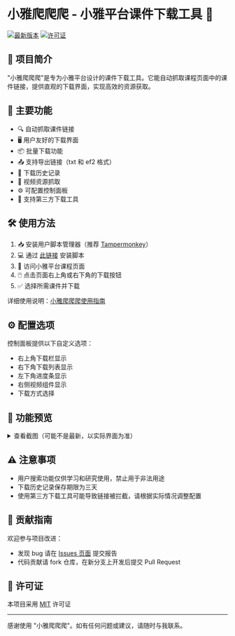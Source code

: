 # 小雅爬爬爬 - 小雅平台课件下载工具 🚀

[![最新版本](https://img.shields.io/github/v/release/zygame1314/XiaoyaDownloader)](https://github.com/zygame1314/XiaoyaDownloader/releases)
[![许可证](https://img.shields.io/github/license/zygame1314/XiaoyaDownloader)](LICENSE)

## 📌 项目简介

"小雅爬爬爬"是专为小雅平台设计的课件下载工具。它能自动抓取课程页面中的课件链接，提供直观的下载界面，实现高效的资源获取。

## 🔧 主要功能

- 🔍 自动抓取课件链接
- 🖥️ 用户友好的下载界面
- 📦 批量下载功能
- 📤 支持导出链接（txt 和 ef2 格式）
- 📜 下载历史记录
- 🎥 视频资源抓取
- ⚙️ 可配置控制面板
- 🚄 支持第三方下载工具

## 🛠️ 使用方法

1. 📥 安装用户脚本管理器（推荐 [Tampermonkey](https://www.tampermonkey.net/)）
2. 💻 通过 [此链接](https://scriptcat.org/zh-CN/script-show-page/2771) 安装脚本
3. 🏫 访问小雅平台课程页面
4. 🖱️ 点击页面右上角或右下角的下载按钮
5. ✅ 选择所需课件并下载

详细使用说明：[小雅爬爬爬使用指南](https://xiaoya.zygame1314.site)

## ⚙️ 配置选项

控制面板提供以下自定义选项：

- 右上角下载栏显示
- 右下角下载列表显示
- 左下角进度条显示
- 右侧视频组件显示
- 下载方式选择

## 📸 功能预览

<details>
<summary>查看截图（可能不是最新，以实际界面为准）</summary>

### 右上角下载按钮
![右上角下载按钮](https://bucket.zygame1314.site/static/xiaoya/右上角下载列表.webp)

### 右下角下载列表
![右下角下载列表](https://bucket.zygame1314.site/static/xiaoya/右下角下载列表.webp)

### 右侧视频组件
![右侧视频组件](https://bucket.zygame1314.site/static/xiaoya/视频组件.webp)

### 控制面板
![控制面板](https://bucket.zygame1314.site/static/xiaoya/控制面板.webp)

### 进度条
![进度条](https://bucket.zygame1314.site/static/xiaoya/进度条.webp)

</details>

## ⚠️ 注意事项

- 用户搜索功能仅供学习和研究使用，禁止用于非法用途
- 下载历史记录保存期限为三天
- 使用第三方下载工具可能导致链接被拦截，请根据实际情况调整配置

## 🤝 贡献指南

欢迎参与项目改进：

- 发现 bug 请在 [Issues 页面](https://github.com/zygame1314/XiaoyaDownloader/issues) 提交报告
- 代码贡献请 fork 仓库，在新分支上开发后提交 Pull Request

## 📄 许可证

本项目采用 [MIT](LICENSE) 许可证

---

感谢使用 "小雅爬爬爬"。如有任何问题或建议，请随时与我联系。
